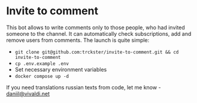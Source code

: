 # Invite to comment

This bot allows to write comments only to those people, who had invited someone to the channel.
It can automatically check subscriptions, add and remove users from comments. The launch is quite simple:

- `git clone git@github.com:trckster/invite-to-comment.git && cd invite-to-comment`
- `cp .env.example .env`
- Set necessary environment variables
- `docker compose up -d`

If you need translations russian texts from code, let me know - daniil@vivaldi.net
